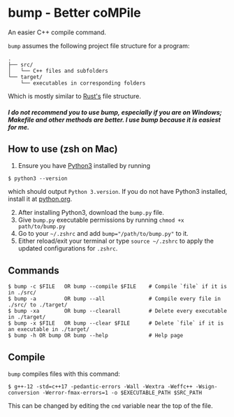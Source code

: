 # bump - Better coMPile

An easier C++ compile command.

`bump` assumes the following project file structure for a program:
```
.
├── src/
│   └── C++ files and subfolders
└── target/
    └── executables in corresponding folders
```
Which is mostly similar to [Rust's](https://www.rust-lang.org/) file structure.

##### *I do not recommend you to use bump, especially if you are on Windows; Makefile and other methods are better. I use bump because it is easiest for me.*

## How to use (zsh on Mac)
1. Ensure you have [Python3](https://www.python.org/downloads/) installed by running
```console
$ python3 --version
```
which should output `Python 3.version`. If you do not have Python3 installed, install it at [python.org](https://www.python.org/downloads/).

2. After installing Python3, download the `bump.py` file.
3. Give `bump.py` executable permissions by running `chmod +x path/to/bump.py`
4. Go to your `~/.zshrc` and add `bump="/path/to/bump.py"` to it.
5. Either reload/exit your terminal or type `source ~/.zshrc` to apply the updated configurations for `.zshrc`.

## Commands
```console
$ bump -c $FILE   OR bump --compile $FILE    # Compile `file` if it is in ./src/
$ bump -a         OR bump --all              # Compile every file in ./src/ to ./target/
$ bump -xa        OR bump --clearall         # Delete every executable in ./target/
$ bump -x $FILE   OR bump --clear $FILE      # Delete `file` if it is an executable in ./target/
$ bump -h OR bump OR bump --help             # Help page
```

## Compile
`bump` compiles files with this command:
```console
$ g++-12 -std=c++17 -pedantic-errors -Wall -Wextra -Weffc++ -Wsign-conversion -Werror-fmax-errors=1 -o $EXECUTABLE_PATH $SRC_PATH
```
This can be changed by editing the `cmd` variable near the top of the file.

